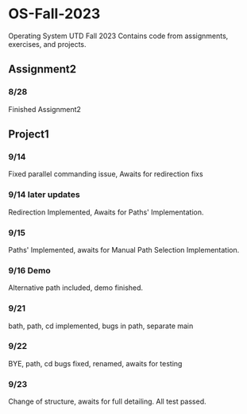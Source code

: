 # OS-Fall-2023
Operating System UTD Fall 2023
Contains code from assignments, exercises, and projects.
## Assignment2
### 8/28
Finished Assignment2

## Project1
### 9/14
Fixed parallel commanding issue, Awaits for redirection fixs
### 9/14 later updates
Redirection Implemented, Awaits for Paths' Implementation.
### 9/15 
Paths' Implemented, awaits for Manual Path Selection Implementation.
### 9/16 Demo
Alternative path included, demo finished.

### 9/21
bath, path, cd implemented, bugs in path, separate main

### 9/22
BYE, path, cd bugs fixed, renamed, awaits for testing

### 9/23
Change of structure, awaits for full detailing. All test passed.
